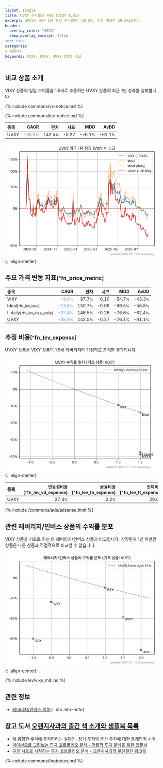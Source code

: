 ```yaml
---
layout: single
title: UVXY 수익률과 비용 (VIXY 1.5x)
excerpt: UVXY의 최근 1년 환산 수익률은 -38.8%, 추정 비용은 29.0%입니다.
header:
  overlay_color: "#333"
  show_overlay_excerpt: false
toc: true
categories:
- 레버리지
keywords: VIXY, UVXY, UVXY VIXY 비교
---
```


## 비교 상품 소개


VIXY 상품의 일일 수익률을 1.5배로 추종하는 UVXY 상품의 최근 1년 성과를 살펴봅니다.





{% include commons/vs-notice.md %}

{% include commons/lev-notice.md %}

| **종목** | **CAGR** | **편차** | **샤프** | **MDD** | **AvDD** |
| :------------ | ------: | -----------: | -------: | ------: | -------: |
| UVXY | <span style="color: cornflowerblue">-38.8<small>%</small></span> | 142.5<small>%</small> | -0.27 | -76.1<small>%</small> | -61.1<small>%</small> |

<!-- more -->


![UVXY](/lev/images/uvxy.png){: .align-center}


## 주요 가격 변동 지표<small>[^fn_price_metric]</small>


| **종목** | **CAGR** | **편차** | **샤프** | **MDD** | **AvDD** |
| :------------ | ------: | -----------: | -------: | ------: | -------: |
| VIXY | <span style="color: cornflowerblue">-9.4<small>%</small></span> | 97.7<small>%</small> | -0.10 | -54.7<small>%</small> | -43.3<small>%</small> |
| Ideal<small>[^fn_lev_ideal]</small> | <span style="color: cornflowerblue">-13.8<small>%</small></span> | 150.7<small>%</small> | -0.09 | -69.5<small>%</small> | -56.8<small>%</small> |
| I. daily<small>[^fn_lev_ideal_daily]</small> | <span style="color: cornflowerblue">-37.4<small>%</small></span> | 146.5<small>%</small> | -0.26 | -76.6<small>%</small> | -62.4<small>%</small> |
| UVXY | <span style="color: cornflowerblue">-38.8<small>%</small></span> | 142.5<small>%</small> | -0.27 | -76.1<small>%</small> | -61.1<small>%</small> |


## 추정 비용<small>[^fn_lev_expense]</small><a id="expense"></a>

UVXY 상품을 VIXY 상품의 1.5배 레버리지라 가정하고 분석한 결과입니다.

![UVXY](/lev/images/uvxy_ideal.png){: .align-center}

| **종목** | **변동성비용**[^fn_lev_vd_expense] | **금융비용**[^fn_lev_fn_expense] | **전체비용**[^fn_lev_tt_expense] |
| :------------ | ------: | -----------: | -------: |
| UVXY | 27.4<small>%</small> | 2.2<small>%</small> | 29.0<small>%</small> |

{% include /commons/ads/adsense.html %}



## 관련 레버리지/인버스 상품의 수익률 분포

VIXY 상품을 기초로 하는 타 레버리지/인버스 상품과 비교합니다. 상장된지 1년 미만인 상품은 다른 상품과 직접적으로 비교할 수 없습니다.

![VIXY](/lev/images/vixy_ideal.png){: .align-center}

{% include lev/vixy_md.inc %}


## 관련 정보

- [레버리지/인버스 목록](/lev/){: .btn .btn--info}


## 참고 도서 [오렌지사과의 출간 책 소개와 샘플북 목록](https://kongdori.tistory.com/691)

- [왜 위험한 주식에 투자하라는 걸까? - 장기 투자와 분산 투자에 대한 통계학적 시각](https://kongdori.tistory.com/421)
- [파이썬으로 그려보는 투자 포트폴리오 분석  - 정량적 투자 분석을 위한 입문서](https://kongdori.tistory.com/643)
- [구글 시트로 시작하는 투자 포트폴리오 분석 - 오렌지사과의 불친절한 워크북](https://kongdori.tistory.com/449)

{% include commons/footnotes.md %}
